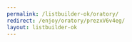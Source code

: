 ```yaml
---
permalink: /listbuilder-ok/oratory/
redirect: /enjoy/oratory/prezxV6v4eg/
layout: listbuilder-ok
---
```

